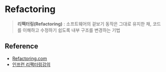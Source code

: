 # Refactoring

> __리팩터링(Refactoring)__ : 소프트웨어의 겉보기 동작은 그대로 유지한 채, 코드를 이해하고 수정하기 쉽도록 내부 구조를 변경하는 기법

## Reference
- [Refactoring.com](https://refactoring.com)
- [인프런 리팩터링강의](https://www.inflearn.com/course/%EB%A6%AC%ED%8C%A9%ED%86%A0%EB%A7%81#curriculum)
